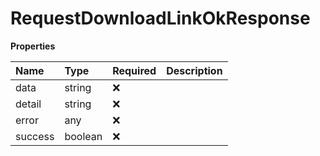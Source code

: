 # RequestDownloadLinkOkResponse

**Properties**

| Name    | Type    | Required | Description |
| :------ | :------ | :------- | :---------- |
| data    | string  | ❌       |             |
| detail  | string  | ❌       |             |
| error   | any     | ❌       |             |
| success | boolean | ❌       |             |
